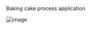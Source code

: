 Baking cake process application




![image](https://github.com/AtaKaleli/CakeBakeApp/assets/158140699/317129dd-5612-43f3-82da-980e8c335bd6)
